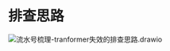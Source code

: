 # 排查思路

![流水号梳理-tranformer失效的排查思路.drawio](https://chenhan-others.oss-cn-chengdu.aliyuncs.com/%E6%B5%81%E6%B0%B4%E5%8F%B7%E6%A2%B3%E7%90%86-tranformer%E5%A4%B1%E6%95%88%E7%9A%84%E6%8E%92%E6%9F%A5%E6%80%9D%E8%B7%AF.drawio.png)